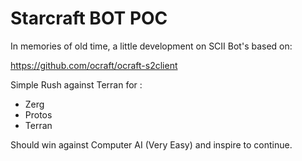 # Starcraft BOT POC

In memories of old time, a little development on SCII Bot's based on:

https://github.com/ocraft/ocraft-s2client

Simple Rush against Terran for :
- Zerg
- Protos
- Terran

Should win against Computer AI (Very Easy) and inspire to continue.